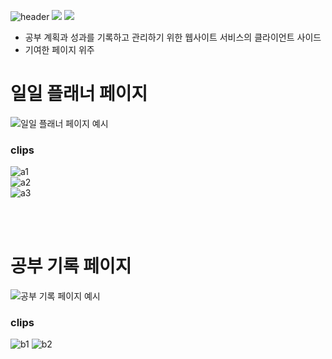 ![header](https://capsule-render.vercel.app/api?type=waving&color=timeAuto&height=300&section=header&text=preview&fontSize=90)
<img src="https://img.shields.io/badge/react-61DAFB?style=flat-square&logo=html5&logoColor=white">
<img src="https://img.shields.io/badge/vite-646CFF?style=flat-square&logo=html5&logoColor=white">

- 공부 계획과 성과를 기록하고 관리하기 위한 웹사이트 서비스의 클라이언트 사이드
- 기여한 페이지 위주 


# 일일 플래너 페이지
![일일 플래너 페이지 예시](https://github.com/user-attachments/assets/6d7b0500-0fec-4a88-b2e5-359a2b9b426a)

### clips
![a1](https://github.com/user-attachments/assets/50f334b7-af24-48ad-9cd9-a7de0c0e5453)
<br/>
![a2](https://github.com/user-attachments/assets/bce5b881-cddc-4d50-80a9-3c5b4674dad8)
<br/>
![a3](https://github.com/user-attachments/assets/96f087d1-a14e-4e99-b3c3-4ab1097274a8)


<br/>
<br/>

# 공부 기록 페이지
![공부 기록 페이지 예시](https://github.com/user-attachments/assets/3425bedc-27d8-45d2-af14-33b123f87e51)


### clips
![b1](https://github.com/user-attachments/assets/4b409f61-71b4-4f95-a50e-a711b0495b3e)
![b2](https://github.com/user-attachments/assets/2841d8b5-cbca-4b68-ba1f-0d72d70f0b68)
